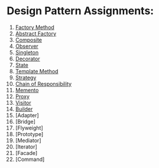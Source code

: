 # Design Pattern Assignments:

01. [Factory Method](src/main/java/factory_method/rpg_map)
02. [Abstract Factory](src/main/java/abstract_factory/ascii_art)
03. [Composite](src/main/java/composite/organization)
04. [Observer](src/main/java/observer/weather_station)
05. [Singleton](src/main/java/singleton/logger)
06. [Decorator](src/main/java/decorator/printer)
07. [State](src/main/java/state/game)
08. [Template Method](src/main/java/template_method/game)
09. [Strategy](src/main/java/strategy/sorting)
10. [Chain of Responsibility](src/main/java/chain_of_responsibility/feedback)
11. [Memento](src/main/java/memento/guistate)
12. [Proxy](src/main/java/proxy/library)
13. [Visitor](src/main/java/visitor/filesystem)
14. [Builder](src/main/java/builder/computer)
15. [Adapter]
16. [Bridge]
17. [Flyweight]
18. [Prototype]
19. [Mediator]
20. [Iterator]
21. [Facade]
22. [Command]
